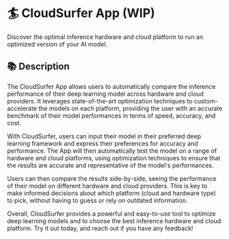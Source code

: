 # 🏄 CloudSurfer App (WIP)
Discover the optimal inference hardware and cloud platform to run an optimized version of your AI model.

## 📚 Description
The CloudSurfer App allows users to automatically compare the inference performance of their deep learning model across hardware and cloud providers. It leverages state-of-the-art optimization techniques to custom-accelerate the models on each platform, providing the user with an accurate benchmark of their model performances in terms of speed, accuracy, and cost.

With CloudSurfer, users can input their model in their preferred deep learning framework and express their preferences for accuracy and performance. The App will then automatically test the model on a range of hardware and cloud platforms, using optimization techniques to ensure that the results are accurate and representative of the model's performances.

Users can then compare the results side-by-side, seeing the performance of their model on different hardware and cloud providers. This is key to make informed decisions about which platform (cloud and hardware type) to pick, without having to guess or rely on outdated information.

Overall, CloudSurfer provides a powerful and easy-to-use tool to optimize deep learning models and to choose the best inference hardware and cloud platform. Try it out today, and reach out if you have any feedback!